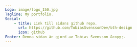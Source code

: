 ```yaml
---
Logo: image/logo_150.jpg
Tagline: My portfolio.
Social:
    - title: Link till sidans github repo.
      url: https://github.com/TobiasSvenssonDev/bth-design
      icon: github
Footer: Denna sidan är gjord av Tobias Svensson &copy;. 
---
```

